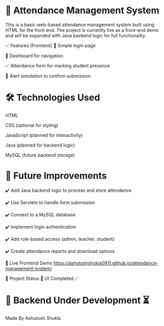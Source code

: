 # 📘 Attendance Management System
This is a basic web-based attendance management system built using HTML for the front end. The project is currently live as a front-end demo and will be expanded with Java backend logic for full functionality.

✅ Features (Frontend)
📄 Simple login page

🧭 Dashboard for navigation

✅ Attendance form for marking student presence

🔔 Alert simulation to confirm submission

# 🛠️ Technologies Used
HTML

CSS (optional for styling)

JavaScript (planned for interactivity)

Java (planned for backend logic)

MySQL (future backend storage)

# 🚀 Future Improvements
✔️ Add Java backend logic to process and store attendance

✔️ Use Servlets to handle form submission

✔️ Connect to a MySQL database

✔️ Implement login authentication

✔️ Add role-based access (admin, teacher, student)

✔️ Create attendance reports and download options

🔗 Live Frontend Demo
https://ashutoshshukla0911.github.io/attendance-management-system/

📂 Project Status
🧱 UI Completed ✅

# 🔧 Backend Under Development ⏳

Made By Ashutosh Shukla

